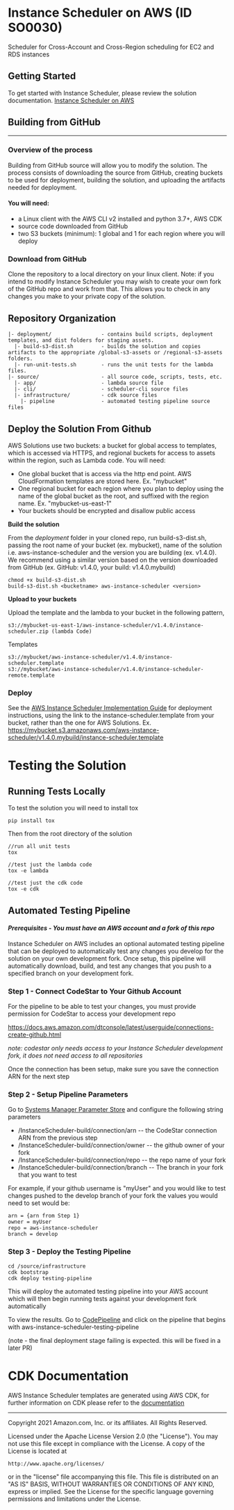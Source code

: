 # Instance Scheduler on AWS (ID SO0030)

Scheduler for Cross-Account and Cross-Region scheduling for EC2 and RDS instances

## Getting Started

To get started with Instance Scheduler, please review the solution documentation. 
[Instance Scheduler on AWS](https://aws.amazon.com/solutions/implementations/instance-scheduler-on-aws/)

## Building from GitHub
***

### Overview of the process

Building from GitHub source will allow you to modify the solution. The process consists of downloading the source from 
GitHub, creating buckets to be used for deployment, building the solution, and uploading the artifacts needed for deployment.

#### You will need:

* a Linux client with the AWS CLI v2 installed and python 3.7+, AWS CDK
* source code downloaded from GitHub
* two S3 buckets (minimum): 1 global and 1 for each region where you will deploy

### Download from GitHub

Clone the repository to a local directory on your linux client. Note: if you intend to 
modify Instance Scheduler you may wish to create your own fork of the GitHub repo and work from that. 
This allows you to check in any changes you make to your private copy of the solution.


## Repository Organization

```
|- deployment/                - contains build scripts, deployment templates, and dist folders for staging assets.
  |- build-s3-dist.sh         - builds the solution and copies artifacts to the appropriate /global-s3-assets or /regional-s3-assets folders.
  |- run-unit-tests.sh        - runs the unit tests for the lambda files.
|- source/                    - all source code, scripts, tests, etc.
  |- app/                     - lambda source file
  |- cli/                     - scheduler-cli source files
  |- infrastructure/          - cdk source files
    |- pipeline               - automated testing pipeline source files
```

## Deploy the Solution From Github

AWS Solutions use two buckets: a bucket for global access to templates, which is accessed via HTTPS, and regional buckets for access to assets within the region, such as Lambda code. You will need:

* One global bucket that is access via the http end point. AWS CloudFormation templates are stored here. Ex. "mybucket"
* One regional bucket for each region where you plan to deploy using the name of the global bucket as the root, and suffixed with the region name. Ex. "mybucket-us-east-1"
* Your buckets should be encrypted and disallow public access

**Build the solution**

From the *deployment* folder in your cloned repo, run build-s3-dist.sh, passing the root name of your bucket (ex. mybucket), name of the solution i.e. aws-instance-scheduler and the version you are building (ex. v1.4.0). We recommend using a similar version based on the version downloaded from GitHub (ex. GitHub: v1.4.0, your build: v1.4.0.mybuild)

```
chmod +x build-s3-dist.sh
build-s3-dist.sh <bucketname> aws-instance-scheduler <version>
```



**Upload to your buckets**

Upload the template and the lambda to your bucket in the following pattern,
```
s3://mybucket-us-east-1/aws-instance-scheduler/v1.4.0/instance-scheduler.zip (lambda Code)
```

Templates
```
s3://mybucket/aws-instance-scheduler/v1.4.0/instance-scheduler.template
s3://mybucket/aws-instance-scheduler/v1.4.0/instance-scheduler-remote.template
```

### Deploy

See the [AWS Instance Scheduler Implementation Guide](https://s3.amazonaws.com/solutions-reference/aws-instance-scheduler/latest/instance-scheduler.pdf) for deployment instructions, using the link to the instance-scheduler.template from your bucket, rather than the one for AWS Solutions. Ex. https://mybucket.s3.amazonaws.com/aws-instance-scheduler/v1.4.0.mybuild/instance-scheduler.template


# Testing the Solution

## Running Tests Locally
To test the solution you will need to install tox

```
pip install tox
```

Then from the root directory of the solution
```
//run all unit tests
tox

//test just the lambda code
tox -e lambda

//test just the cdk code
tox -e cdk
```

## Automated Testing Pipeline

#### _Prerequisites - You must have an AWS account and a fork of this repo_

Instance Scheduler on AWS includes an optional automated testing pipeline that can be deployed to automatically test any changes you
develop for the solution on your own development fork. Once setup, this pipeline will automatically download, 
build, and test any changes that you push to a specified branch on your development fork.



### Step 1 - Connect CodeStar to Your Github Account

For the pipeline to be able to test your changes, you must provide permission for CodeStar to 
access your development repo

https://docs.aws.amazon.com/dtconsole/latest/userguide/connections-create-github.html

_note: codestar only needs access to your Instance Scheduler development fork, it does not need access to all repositories_

Once the connection has been setup, make sure you save the connection ARN for the next step

### Step 2 -  Setup Pipeline Parameters
Go to [Systems Manager Parameter Store](https://us-east-1.console.aws.amazon.com/systems-manager/parameters) 
and configure the following string parameters

- /InstanceScheduler-build/connection/arn    -- the CodeStar connection ARN from the previous step
- /InstanceScheduler-build/connection/owner  -- the github owner of your fork
- /InstanceScheduler-build/connection/repo   -- the repo name of your fork
- /InstanceScheduler-build/connection/branch -- The branch in your fork that you want to test

For example, if your github username is "myUser" and you would like to test changes pushed to the develop branch of your fork
the values you would need to set would be:
```
arn = {arn from Step 1}
owner = myUser
repo = aws-instance-scheduler
branch = develop
```

### Step 3 - Deploy the Testing Pipeline

```
cd /source/infrastructure
cdk bootstrap
cdk deploy testing-pipeline
```
This will deploy the automated testing pipeline into your AWS account which will then begin running tests against your
development fork automatically

To view the results. Go to [CodePipeline](https://us-east-1.console.aws.amazon.com/codesuite/codepipeline/pipelines) and
click on the pipeline that begins with aws-instance-scheduler-testing-pipeline

(note - the final deployment stage failing is expected. this will be fixed in a later PR)

# CDK Documentation

AWS Instance Scheduler templates are generated using AWS CDK, for further information on CDK please refer to the [documentation](https://docs.aws.amazon.com/cdk/latest/guide/getting_started.html)


***

Copyright 2021 Amazon.com, Inc. or its affiliates. All Rights Reserved.

Licensed under the Apache License Version 2.0 (the "License"). You may not use this file except in compliance with the License. A copy of the License is located at

    http://www.apache.org/licenses/

or in the "license" file accompanying this file. This file is distributed on an "AS IS" BASIS, WITHOUT WARRANTIES OR CONDITIONS OF ANY KIND, express or implied. See the License for the specific language governing permissions and limitations under the License.
